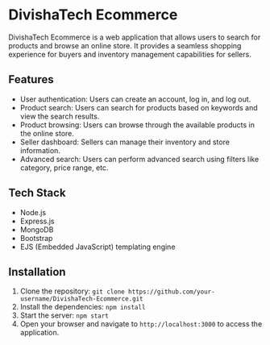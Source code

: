 # DivishaTech Ecommerce

DivishaTech Ecommerce is a web application that allows users to search for products and browse an online store. It provides a seamless shopping experience for buyers and inventory management capabilities for sellers.

## Features

- User authentication: Users can create an account, log in, and log out.
- Product search: Users can search for products based on keywords and view the search results.
- Product browsing: Users can browse through the available products in the online store.
- Seller dashboard: Sellers can manage their inventory and store information.
- Advanced search: Users can perform advanced search using filters like category, price range, etc.

## Tech Stack

- Node.js
- Express.js
- MongoDB
- Bootstrap
- EJS (Embedded JavaScript) templating engine

## Installation

1. Clone the repository: `git clone https://github.com/your-username/DivishaTech-Ecommerce.git`
2. Install the dependencies: `npm install`
3. Start the server: `npm start`
4. Open your browser and navigate to `http://localhost:3000` to access the application.
